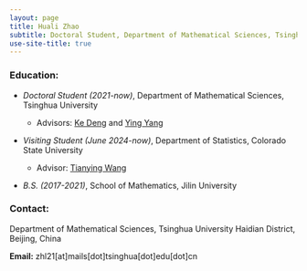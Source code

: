 ```yaml
---
layout: page
title: Huali Zhao
subtitle: Doctoral Student, Department of Mathematical Sciences, Tsinghua University
use-site-title: true
---
```


### Education:
  
   - _Doctoral Student (2021-now)_, Department of Mathematical Sciences, Tsinghua University   
       - Advisors: [Ke Deng](http://www.stat.tsinghua.edu.cn/teachers/kedeng/) and [Ying Yang](https://www.math.tsinghua.edu.cn/info/1125/1624.htm)

   - _Visiting Student (June 2024-now)_, Department of Statistics, Colorado State University
       - Advisor: [Tianying Wang](https://statistics.colostate.edu/person/?id=7007959B876D22076178E19ED6C3873C&sq=t)
  
   - _B.S. (2017-2021)_, School of Mathematics, Jilin University
     
### Contact:
Department of Mathematical Sciences, Tsinghua University
Haidian District, Beijing, China
   
**Email:** zhl21[at]mails[dot]tsinghua[dot]edu[dot]cn
